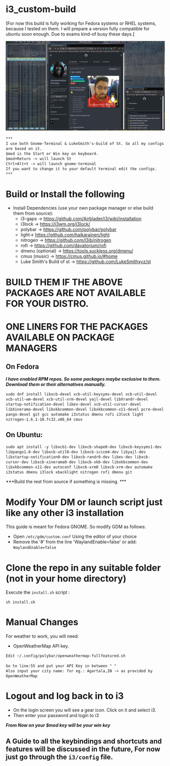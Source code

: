 # i3_custom-build

[For now this build is fully working for Fedora systems or RHEL systems, because I tested on them. I will prepare a version fully compatible for ubuntu soon enough. Due to exams kind-of busy these days.]

![Screenshot](./Screenshot.png?raw=true "Optional Title")

```
***
I use both Gnome-Terminal & LukeSmith's-build of St. So all my configs are based on it.
$mod is the Start or Win key on keyboard.
$mod+Return -> will launch St
Ctrl+Alt+t -> will launch gnome-terminal
If you want to change it to your default terminal edit the configs. 
***
```

# Build or Install the following

  - Install Dependencies (use your own package manager or else build them from source):
    - i3-gaps -> https://github.com/Airblader/i3/wiki/installation
    - i3lock -> https://i3wm.org/i3lock/
    - polybar -> https://github.com/polybar/polybar
    - light-> https://github.com/haikarainen/light
    - nitrogen -> https://github.com/l3ib/nitrogen
    - rofi -> https://github.com/davatorium/rofi
    - dmenu (optional) -> https://tools.suckless.org/dmenu/
    - cmus (music) -> https://cmus.github.io/#home
    - Luke Smith's Build of st -> https://github.com/LukeSmithxyz/st
    
# BUILD THEM IF THE ABOVE PACKAGES ARE NOT AVAILABLE FOR YOUR DISTRO.

# ONE LINERS FOR THE PACKAGES AVAILABLE ON PACKAGE MANAGERS
## On Fedora
 
 ***I have enabled RPM repos. So some packages maybe exclusive to them. Download them or their alternatives manually.***
```
sudo dnf install libxcb-devel xcb-util-keysyms-devel xcb-util-devel xcb-util-wm-devel xcb-util-xrm-devel yajl-devel libXrandr-devel startup-notification-devel libev-devel xcb-util-cursor-devel libXinerama-devel libxkbcommon-devel libxkbcommon-x11-devel pcre-devel pango-devel git gcc automake i3status dmenu rofi i3lock light nitrogen-1.6.1-10.fc32.x86_64 cmus
```

## On Ubuntu:
```
sudo apt install -y libxcb1-dev libxcb-shape0-dev libxcb-keysyms1-dev libpango1.0-dev libxcb-util0-dev libxcb-icccm4-dev libyajl-dev libstartup-notification0-dev libxcb-randr0-dev libev-dev libxcb-cursor-dev libxcb-xinerama0-dev libxcb-xkb-dev libxkbcommon-dev libxkbcommon-x11-dev autoconf libxcb-xrm0 libxcb-xrm-dev automake i3status dmenu i3lock xbacklight nitrogen rofi dmenu git
```
  ***Build the rest from source if something is missing. ***

# Modify Your DM or launch script just like any other i3 installation

This guide is meant for Fedora GNOME. So modify GDM as follows:

 - Open ```/etc/gdm/custom.conf``` Using the editor of your choice
 - Remove the '#' from the line 'WaylandEnable=false' or add:
 ``` WaylandEnable=false```
 
 
# Clone the repo in any suitable folder (not in your home directory)
Execute the ```install.sh``` script :
```
sh install.sh
```
# Manual Changes
For weather to work, you will need:
  - OpenWeatherMap API key.
```
Edit ~/.config/polybar/openweathermap-fullfeatured.sh

Go to line:55 and put your API Key in between " "
Also input your city name: for eg.: Agartala,IN -> as provided by OpenWeatherMap

```
 
# Logout and log back in to i3 
 - On the login screen you will see a gear icon. Click on it and select i3.
 - Then enter your password and login to i3

 ***From Now on your $mod key will be your win key***
 ## A Guide to all the keybindings and shortcuts and features will be discussed in the future, For now just go through the ```i3/config``` file. 
 
